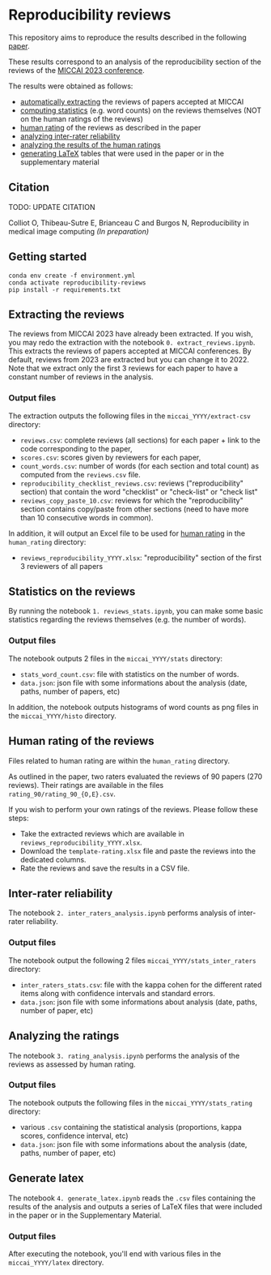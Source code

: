 # Reproducibility reviews

This repository aims to reproduce the results described in the following [paper](#Citation). 

These results correspond to an analysis of the reproducibility section of the reviews of the [MICCAI 2023 conference](https://conferences.miccai.org/2023/papers/).

The results were obtained as follows:
- [automatically extracting](#Extracting-the-reviews) the reviews of papers accepted at MICCAI
- [computing statistics](#Statistics-on-the-reviews) (e.g. word counts) on the reviews themselves (NOT on the human ratings of the reviews)
- [human rating](#Human-rating-of-the-reviews) of the reviews as described in the paper
- [analyzing inter-rater reliability](#Inter-rater-reliability)
- [analyzing the results of the human ratings](#Analyzing-the-ratings)
- [generating LaTeX](generate-latex) tables that were used in the paper or in the supplementary material 

## Citation

TODO: UPDATE CITATION

Colliot O, Thibeau-Sutre E, Brianceau C and Burgos N, Reproducibility in medical image computing *(In preparation)*

## Getting started

```
conda env create -f environment.yml
conda activate reproducibility-reviews
pip install -r requirements.txt
```

## Extracting the reviews

The reviews from MICCAI 2023 have already been extracted. If you wish, you may redo the extraction with the notebook `0. extract_reviews.ipynb`. This extracts the reviews of papers accepted at MICCAI conferences. By default, reviews from 2023 are extracted but you can change it to 2022. Note that we extract only the first 3 reviews for each paper to have a constant number of reviews in the analysis.

### Output files

The extraction outputs the following files in the `miccai_YYYY/extract-csv` directory:
- `reviews.csv`: complete reviews (all sections) for each paper + link to the code corresponding to the paper,
- `scores.csv`: scores given by reviewers for each paper,
- `count_words.csv`: number of words (for each section and total count) as computed from the `reviews.csv` file.
- `reproducibility_checklist_reviews.csv`: reviews ("reproducibility" section) that contain the word "checklist" or "check-list" or "check list"
- `reviews_copy_paste_10.csv`: reviews for which the "reproducibility" section contains copy/paste from other sections (need to have more than 10 consecutive words in common).

In addition, it will output an Excel file to be used for [human rating](Human-rating-of-the-reviews) in the `human_rating` directory:
- `reviews_reproducibility_YYYY.xlsx`: "reproducibility" section of the first 3 reviewers of all papers


## Statistics on the reviews

By running the notebook `1. reviews_stats.ipynb`, you can make some basic statistics regarding the reviews themselves (e.g. the number of words).

### Output files 

The notebook outputs 2 files in the `miccai_YYYY/stats` directory:
- `stats_word_count.csv`: file with statistics on the number of words.
- `data.json`: json file with some informations about the analysis (date, paths, number of papers, etc)

In addition, the notebook outputs histograms of word counts as png files in the `miccai_YYYY/histo` directory.

## Human rating of the reviews

Files related to human rating are within the `human_rating` directory.

As outlined in the paper, two raters evaluated the reviews of 90 papers (270 reviews). Their ratings are available in the files `rating_90/rating_90_{O,E}.csv`.

If you wish to perform your own ratings of the reviews. Please follow these steps:
- Take the extracted reviews which are available in `reviews_reproducibility_YYYY.xlsx`.
- Download the `template-rating.xlsx` file and paste the reviews into the dedicated columns.
- Rate the reviews and save the results in a CSV file.

## Inter-rater reliability

The notebook `2. inter_raters_analysis.ipynb` performs analysis of inter-rater reliability.

### Output files 

The notebook output the following 2 files `miccai_YYYY/stats_inter_raters` directory:
- `inter_raters_stats.csv`: file with the kappa cohen for the different rated items along with confidence intervals and standard errors.
- `data.json`: json file with some informations about analysis (date, paths, number of paper, etc)


## Analyzing the ratings

The notebook `3. rating_analysis.ipynb` performs the analysis of the reviews as assessed by human rating.

### Output files 

The notebook outputs the following files in the `miccai_YYYY/stats_rating` directory:
- various `.csv` containing the statistical analysis (proportions, kappa scores, confidence interval, etc)
- `data.json`: json file with some informations about the analysis (date, paths, number of paper, etc)

## Generate latex

The notebook `4. generate_latex.ipynb` reads the `.csv` files containing the results of the analysis and outputs a series of LaTeX files that were included in the paper or in the Supplementary Material.

### Output files 

After executing the notebook, you'll end with various  files in the `miccai_YYYY/latex` directory.
